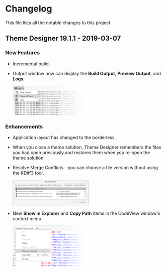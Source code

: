 # Changelog
This file lists all the notable changes to this project.

## Theme Designer 19.1.1 - 2019-03-07


### New Features

* Incremental build.

* Output window now can display the  **Build Output**, **Preview Output**, and **Logs**.

    <img src="media/Changelogs/19.1-output-window.png" width="50%" alt="Theme Designer 19.1 - Output Window"/>


### Enhancements

* Application layout has changed to the borderless.

* When you close a theme solution, Theme Designer remembers the files you had open previously and restores them when you re-open the theme solution.

* Resolve Merge Conflicts - you can choose a file version without using the KDiff3 tool.

    <img src="media/Changelogs/19.1-resolve-merge-take-mine.png" width="50%" alt="Theme Designer 19.1 - Resolve Merge Conflicts"/>

* New **Show in Explorer** and **Copy Path** items in the CodeView window's context menu.

    <img src="media/Changelogs/19.1-showinexplorer-and-copy-path-menu-items.png" width="50%" alt="Theme Designer 19.1 - New CodeView Menu Items"/>
